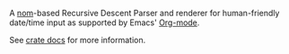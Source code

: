 A [nom](https://crates.io/crates/nom)-based Recursive Descent Parser and
renderer for human-friendly date/time input as supported by Emacs'
[Org-mode](https://orgmode.org/manual/The-date_002ftime-prompt.html).

See [crate docs](https://docs.rs/orgdt) for more information.
